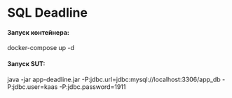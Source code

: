 # SQL Deadline
#### Запуск контейнера:
docker-compose up -d
#### Запуск SUT:
java -jar app-deadline.jar -P:jdbc.url=jdbc:mysql://localhost:3306/app_db -P:jdbc.user=kaas -P:jdbc.password=1911
